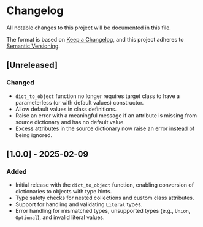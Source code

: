 # Changelog

All notable changes to this project will be documented in this file.

The format is based on [Keep a Changelog](https://keepachangelog.com/en/1.1.0/),
and this project adheres to [Semantic Versioning](https://semver.org/spec/v2.0.0.html).


## [Unreleased]

### Changed
- `dict_to_object` function no longer requires target class to have a parameterless (or with default values) constructor.
- Allow default values in class definitions.
- Raise an error with a meaningful message if an attribute is missing from source dictionary and has no default value.
- Excess attributes in the source dictionary now raise an error instead of being ignored.

## [1.0.0] - 2025-02-09

### Added
- Initial release with the `dict_to_object` function, enabling conversion of dictionaries to objects with type hints.
- Type safety checks for nested collections and custom class attributes.
- Support for handling and validating `Literal` types.
- Error handling for mismatched types, unsupported types (e.g., `Union`, `Optional`), and invalid literal values.
